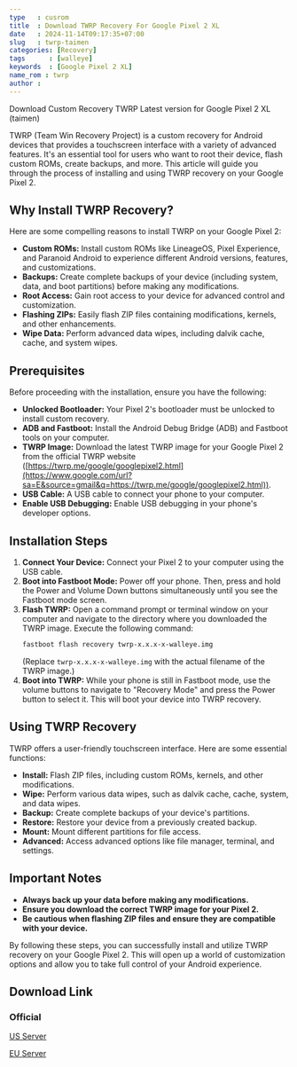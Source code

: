 ```yaml
---
type   : cusrom
title  : Download TWRP Recovery For Google Pixel 2 XL
date   : 2024-11-14T09:17:35+07:00
slug   : twrp-taimen
categories: [Recovery]
tags      : [walleye]
keywords  : [Google Pixel 2 XL]
name_rom : twrp
author :
---
```


Download Custom Recovery TWRP Latest version for Google Pixel 2 XL (taimen)

TWRP (Team Win Recovery Project) is a custom recovery for Android devices that provides a touchscreen interface with a variety of advanced features. It's an essential tool for users who want to root their device, flash custom ROMs, create backups, and more. This article will guide you through the process of installing and using TWRP recovery on your Google Pixel 2.

## Why Install TWRP Recovery?

Here are some compelling reasons to install TWRP on your Google Pixel 2:

  * **Custom ROMs:** Install custom ROMs like LineageOS, Pixel Experience, and Paranoid Android to experience different Android versions, features, and customizations.
  * **Backups:** Create complete backups of your device (including system, data, and boot partitions) before making any modifications.
  * **Root Access:** Gain root access to your device for advanced control and customization.
  * **Flashing ZIPs:** Easily flash ZIP files containing modifications, kernels, and other enhancements.
  * **Wipe Data:** Perform advanced data wipes, including dalvik cache, cache, and system wipes.

## Prerequisites

Before proceeding with the installation, ensure you have the following:

  * **Unlocked Bootloader:** Your Pixel 2's bootloader must be unlocked to install custom recovery.
  * **ADB and Fastboot:** Install the Android Debug Bridge (ADB) and Fastboot tools on your computer.
  * **TWRP Image:** Download the latest TWRP image for your Google Pixel 2 from the official TWRP website ([https://twrp.me/google/googlepixel2.html](https://www.google.com/url?sa=E&source=gmail&q=https://twrp.me/google/googlepixel2.html)).
  * **USB Cable:** A USB cable to connect your phone to your computer.
  * **Enable USB Debugging:** Enable USB debugging in your phone's developer options.

## Installation Steps

1.  **Connect Your Device:** Connect your Pixel 2 to your computer using the USB cable.
2.  **Boot into Fastboot Mode:** Power off your phone. Then, press and hold the Power and Volume Down buttons simultaneously until you see the Fastboot mode screen.
3.  **Flash TWRP:** Open a command prompt or terminal window on your computer and navigate to the directory where you downloaded the TWRP image. Execute the following command:
    ```bash
    fastboot flash recovery twrp-x.x.x-x-walleye.img
    ```
    (Replace `twrp-x.x.x-x-walleye.img` with the actual filename of the TWRP image.)
4.  **Boot into TWRP:**  While your phone is still in Fastboot mode, use the volume buttons to navigate to "Recovery Mode" and press the Power button to select it. This will boot your device into TWRP recovery.

## Using TWRP Recovery

TWRP offers a user-friendly touchscreen interface. Here are some essential functions:

  * **Install:** Flash ZIP files, including custom ROMs, kernels, and other modifications.
  * **Wipe:** Perform various data wipes, such as dalvik cache, cache, system, and data wipes.
  * **Backup:** Create complete backups of your device's partitions.
  * **Restore:** Restore your device from a previously created backup.
  * **Mount:** Mount different partitions for file access.
  * **Advanced:** Access advanced options like file manager, terminal, and settings.

## Important Notes

  * **Always back up your data before making any modifications.**
  * **Ensure you download the correct TWRP image for your Pixel 2.**
  * **Be cautious when flashing ZIP files and ensure they are compatible with your device.**

By following these steps, you can successfully install and utilize TWRP recovery on your Google Pixel 2. This will open up a world of customization options and allow you to take full control of your Android experience.



## Download Link
### Official
[US Server](https://dl.twrp.me/taimen)

[EU Server](https://eu.dl.twrp.me/taimen)


